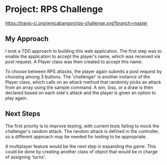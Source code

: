 # Project: RPS Challenge

https://travis-ci.org/wmcabangon/rps-challenge.svg?branch=master

## My Approach

I took a TDD approach to building this web application. The first step was to enable the application to accept the player's name, which was received via post request. A Player class was then created to accept this name.

To choose between RPS attacks, the player again submits a post request by choosing among 3 buttons. The 'challenger' is another instance of the Player class, which calls on an attack method that randomly picks an attack from an array using the sample command. A win, loss, or a draw is then declared based on each side's attack and the player is given an option to play again.

## Next Steps

The first priority is to improve testing, with current tests failing to mock the challenger's random attack. The random attack is defined in the controller, so a different approach may be needed for testing to be appropriate.

A multiplayer feature would be the next step in expanding the game. This could be done by creating another class of object that would be in charge of assigning 'turns'.
